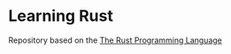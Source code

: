 # Learning Rust

Repository based on the [The Rust Programming Language](https://doc.rust-lang.org/book/)
